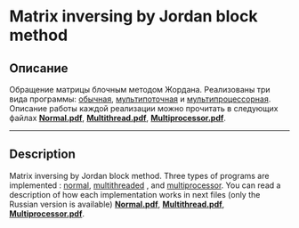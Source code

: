 # Matrix inversing by Jordan block method
## Описание
Обращение матрицы блочным методом Жордана. Реализованы три вида программы: [обычная](Normal), [мультипоточная](Multithread) и [мультипроцессорная](MPI). Описание работы каждой реализации можно прочитать в следующих файлах **[Normal.pdf](Normal/Report%20%231%20Normal/Report.pdf)**,  **[Multithread.pdf](Multithread/Report%20%232%20Multithread/Report2.pdf)**, **[Multiprocessor.pdf](MPI/Report%20%233%20MPI/Report3.pdf)**.

----------------------------------------------
## Description 
Matrix inversing by Jordan block method. 
Three types of programs are implemented : [normal](Normal), [multithreaded](Multithread) , and [multiprocessor](MPI). You can read a description of how each implementation works in next files (only the Russian version is available) **[Normal.pdf](Normal/Report%20%231%20Normal/Report.pdf)**,  **[Multithread.pdf](Multithread/Report%20%232%20Multithread/Report2.pdf)**, **[Multiprocessor.pdf](MPI/Report%20%233%20MPI/Report3.pdf)**.
